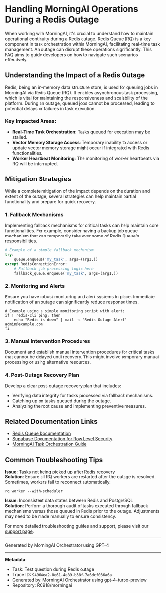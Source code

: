 # Handling MorningAI Operations During a Redis Outage

When working with MorningAI, it's crucial to understand how to maintain operational continuity during a Redis outage. Redis Queue (RQ) is a key component in task orchestration within MorningAI, facilitating real-time task management. An outage can disrupt these operations significantly. This FAQ aims to guide developers on how to navigate such scenarios effectively.

## Understanding the Impact of a Redis Outage

Redis, being an in-memory data structure store, is used for queuing jobs in MorningAI via Redis Queue (RQ). It enables asynchronous task processing, which is vital for maintaining the responsiveness and scalability of the platform. During an outage, queued jobs cannot be processed, leading to potential delays or failures in task execution.

### Key Impacted Areas:
- **Real-Time Task Orchestration**: Tasks queued for execution may be stalled.
- **Vector Memory Storage Access**: Temporary inability to access or update vector memory storage might occur if integrated with Redis functionalities.
- **Worker Heartbeat Monitoring**: The monitoring of worker heartbeats via RQ will be interrupted.

## Mitigation Strategies

While a complete mitigation of the impact depends on the duration and extent of the outage, several strategies can help maintain partial functionality and prepare for quick recovery.

### 1. Fallback Mechanisms
Implementing fallback mechanisms for critical tasks can help maintain core functionalities. For example, consider having a backup job queue mechanism that can temporarily take over some of Redis Queue's responsibilities.

```python
# Example of a simple fallback mechanism
try:
    queue.enqueue('my_task', args=(arg1,))
except RedisConnectionError:
    # Fallback job processing logic here
    fallback_queue.enqueue('my_task', args=(arg1,))
```

### 2. Monitoring and Alerts
Ensure you have robust monitoring and alert systems in place. Immediate notification of an outage can significantly reduce response times.

```shell
# Example using a simple monitoring script with alerts
if ! redis-cli ping; then
    echo "Redis is down" | mail -s "Redis Outage Alert" admin@example.com
fi
```

### 3. Manual Intervention Procedures
Document and establish manual intervention procedures for critical tasks that cannot be delayed until recovery. This might involve temporary manual processing or using alternative resources.

### 4. Post-Outage Recovery Plan
Develop a clear post-outage recovery plan that includes:
- Verifying data integrity for tasks processed via fallback mechanisms.
- Catching up on tasks queued during the outage.
- Analyzing the root cause and implementing preventive measures.

## Related Documentation Links

- [Redis Queue Documentation](https://python-rq.org/docs/)
- [Supabase Documentation for Row Level Security](https://supabase.io/docs/guides/auth/row-level-security)
- [MorningAI Task Orchestration Guide](/docs/task_orchestration.md)

## Common Troubleshooting Tips

**Issue**: Tasks not being picked up after Redis recovery  
**Solution**: Ensure all RQ workers are restarted after the outage is resolved. Sometimes, workers fail to reconnect automatically.

```shell
rq worker --with-scheduler
```

**Issue**: Inconsistent data states between Redis and PostgreSQL  
**Solution**: Perform a thorough audit of tasks executed through fallback mechanisms versus those queued in Redis prior to the outage. Adjustments may need to be made manually to ensure consistency.

For more detailed troubleshooting guides and support, please visit our [support page](/support).

---
Generated by MorningAI Orchestrator using GPT-4

---

**Metadata**:
- Task: Test question during Redis outage
- Trace ID: `94964ea2-8e61-4e89-b38f-7a6dcf036a6a`
- Generated by: MorningAI Orchestrator using gpt-4-turbo-preview
- Repository: RC918/morningai
